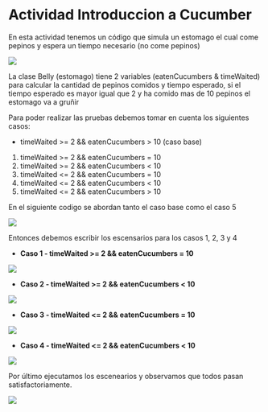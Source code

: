 # Actividad Introduccion a Cucumber

En esta actividad tenemos un código que simula un estomago el cual come pepinos y espera un tiempo necesario (no come pepinos)

![](images/img1.png)

La clase Belly (estomago) tiene 2 variables (eatenCucumbers & timeWaited) para calcular la cantidad de pepinos comidos y tiempo esperado, si el tiempo esperado es mayor igual que 2 y ha comido mas de 10 pepinos el estomago va a gruñir

Para poder realizar las pruebas debemos tomar en cuenta los siguientes casos:

- timeWaited >= 2 && eatenCucumbers > 10 (caso base)
1. timeWaited >= 2 && eatenCucumbers = 10 
2. timeWaited >= 2 && eatenCucumbers < 10
3. timeWaited <= 2 && eatenCucumbers = 10
4. timeWaited <= 2 && eatenCucumbers < 10
5. timeWaited <= 2 && eatenCucumbers > 10

En el siguiente codigo se abordan tanto el caso base como el caso 5

![](images/img2.png)

Entonces debemos escribir los escensarios para los casos 1, 2, 3 y 4

- **Caso 1 - timeWaited >= 2 && eatenCucumbers = 10**

![](images/img3.png)

- **Caso 2 - timeWaited >= 2 && eatenCucumbers < 10**

![](images/img4.png)

- **Caso 3 - timeWaited <= 2 && eatenCucumbers = 10**

![](images/img5.png)

- **Caso 4 - timeWaited <= 2 && eatenCucumbers < 10**

![](images/img6.png)

Por último ejecutamos los escenearios y observamos que todos pasan satisfactoriamente.

![](images/img7.png)



